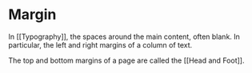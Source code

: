# Margin
In [[Typography]], the spaces around the main content, often blank. In particular, the left and right margins of a column of text.

The top and bottom margins of a page are called the [[Head and Foot]].